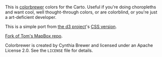 This is [colorbrewer](http://colorbrewer2.org/) colors for the Carto. Useful
if you're doing choropleths and want cool, well thought-through colors,
or are colorblind, or you're just a art-deficient developer.

This is a simple port from [the d3 project](https://github.com/mbostock/d3)'s
[CSS version](https://github.com/mbostock/d3/blob/master/lib/colorbrewer/colorbrewer.css).

[Fork of Tom's MapBox repo](https://github.com/mapbox/colorbrewer-carto).

Colorbrewer is created by Cynthia Brewer and licensed under an Apache License 2.0.
See the `LICENSE` file for details.
